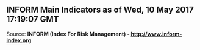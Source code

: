 ## INFORM Main Indicators as of Wed, 10 May 2017 17:19:07 GMT

Source: **INFORM (Index For Risk Management) - http://www.inform-index.org**